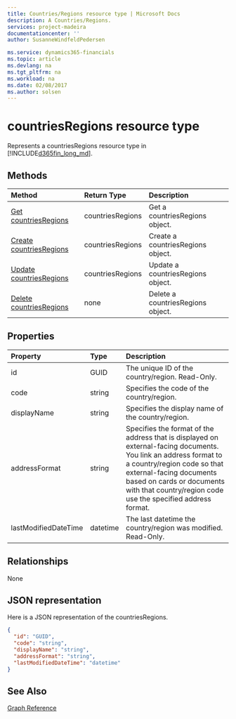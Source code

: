 ```yaml
---
title: Countries/Regions resource type | Microsoft Docs
description: A Countries/Regions.
services: project-madeira
documentationcenter: ''
author: SusanneWindfeldPedersen

ms.service: dynamics365-financials
ms.topic: article
ms.devlang: na
ms.tgt_pltfrm: na
ms.workload: na
ms.date: 02/08/2017
ms.author: solsen
---
```


# countriesRegions resource type
Represents a countriesRegions resource type in [!INCLUDE[d365fin_long_md](../dynamics-nav/includes/d365fin_long_md.md)].

## Methods

| Method       | Return Type  |Description|
|:---------------|:--------|:----------|
|[Get countriesRegions](get-countriesRegions.md)|countriesRegions|Get a countriesRegions object.|
|[Create countriesRegions](create-countriesRegions.md)|countriesRegions|Create a countriesRegions object.|
|[Update countriesRegions](update-countriesRegions.md)|countriesRegions|Update a countriesRegions object.|
|[Delete countriesRegions](delete-countriesRegions.md)|none|Delete a countriesRegions object.|

## Properties
| Property	   | Type	|Description|
|:---------------|:--------|:----------|
|id|GUID|The unique ID of the country/region. Read-Only.|
|code|string|Specifies the code of the country/region.|
|displayName|string|Specifies the display name of the country/region.|
|addressFormat|string|Specifies the format of the address that is displayed on external-facing documents. You link an address format to a country/region code so that external-facing documents based on cards or documents with that country/region code use the specified address format.|
|lastModifiedDateTime|datetime|The last datetime the country/region was modified. Read-Only.|  


## Relationships
None

## JSON representation

Here is a JSON representation of the countriesRegions.


```json
{
  "id": "GUID",
  "code": "string",
  "displayName": "string",
  "addressFormat": "string",
  "lastModifiedDateTime": "datetime"
}

```

## See Also
[Graph Reference](graph-reference.md)  
